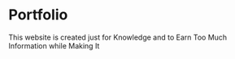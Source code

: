 # Portfolio
This website is created just for Knowledge and to Earn Too Much Information while Making It

